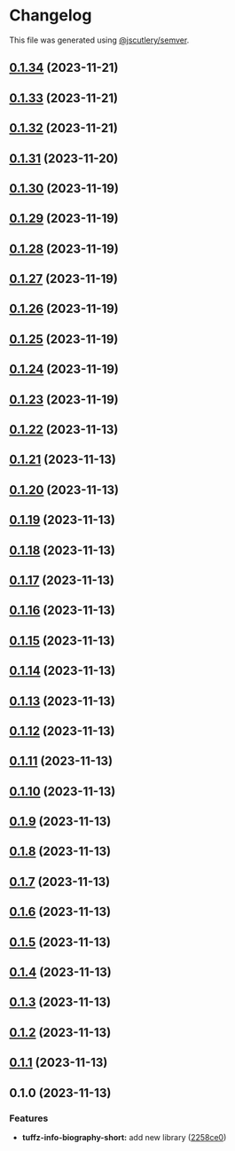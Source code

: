# Changelog

This file was generated using [@jscutlery/semver](https://github.com/jscutlery/semver).

## [0.1.34](https://github.com/tuffz/tuffz-nx-workspace/compare/tuffz-info-professional-biography-short-0.1.33...tuffz-info-professional-biography-short-0.1.34) (2023-11-21)

## [0.1.33](https://github.com/tuffz/tuffz-nx-workspace/compare/tuffz-info-professional-biography-short-0.1.32...tuffz-info-professional-biography-short-0.1.33) (2023-11-21)

## [0.1.32](https://github.com/tuffz/tuffz-nx-workspace/compare/tuffz-info-professional-biography-short-0.1.31...tuffz-info-professional-biography-short-0.1.32) (2023-11-21)

## [0.1.31](https://github.com/tuffz/tuffz-nx-workspace/compare/tuffz-info-professional-biography-short-0.1.30...tuffz-info-professional-biography-short-0.1.31) (2023-11-20)

## [0.1.30](https://github.com/tuffz/tuffz-nx-workspace/compare/tuffz-info-professional-biography-short-0.1.29...tuffz-info-professional-biography-short-0.1.30) (2023-11-19)

## [0.1.29](https://github.com/tuffz/tuffz-nx-workspace/compare/tuffz-info-professional-biography-short-0.1.28...tuffz-info-professional-biography-short-0.1.29) (2023-11-19)

## [0.1.28](https://github.com/tuffz/tuffz-nx-workspace/compare/tuffz-info-professional-biography-short-0.1.27...tuffz-info-professional-biography-short-0.1.28) (2023-11-19)

## [0.1.27](https://github.com/tuffz/tuffz-nx-workspace/compare/tuffz-info-professional-biography-short-0.1.26...tuffz-info-professional-biography-short-0.1.27) (2023-11-19)

## [0.1.26](https://github.com/tuffz/tuffz-nx-workspace/compare/tuffz-info-professional-biography-short-0.1.25...tuffz-info-professional-biography-short-0.1.26) (2023-11-19)

## [0.1.25](https://github.com/tuffz/tuffz-nx-workspace/compare/tuffz-info-professional-biography-short-0.1.24...tuffz-info-professional-biography-short-0.1.25) (2023-11-19)

## [0.1.24](https://github.com/tuffz/tuffz-nx-workspace/compare/tuffz-info-professional-biography-short-0.1.23...tuffz-info-professional-biography-short-0.1.24) (2023-11-19)

## [0.1.23](https://github.com/tuffz/tuffz-nx-workspace/compare/tuffz-info-professional-biography-short-0.1.22...tuffz-info-professional-biography-short-0.1.23) (2023-11-19)

## [0.1.22](https://github.com/tuffz/tuffz-nx-workspace/compare/tuffz-info-professional-biography-short-0.1.21...tuffz-info-professional-biography-short-0.1.22) (2023-11-13)

## [0.1.21](https://github.com/tuffz/tuffz-nx-workspace/compare/tuffz-info-professional-biography-short-0.1.20...tuffz-info-professional-biography-short-0.1.21) (2023-11-13)

## [0.1.20](https://github.com/tuffz/tuffz-nx-workspace/compare/tuffz-info-professional-biography-short-0.1.19...tuffz-info-professional-biography-short-0.1.20) (2023-11-13)

## [0.1.19](https://github.com/tuffz/tuffz-nx-workspace/compare/tuffz-info-professional-biography-short-0.1.18...tuffz-info-professional-biography-short-0.1.19) (2023-11-13)

## [0.1.18](https://github.com/tuffz/tuffz-nx-workspace/compare/tuffz-info-professional-biography-short-0.1.17...tuffz-info-professional-biography-short-0.1.18) (2023-11-13)

## [0.1.17](https://github.com/tuffz/tuffz-nx-workspace/compare/tuffz-info-professional-biography-short-0.1.16...tuffz-info-professional-biography-short-0.1.17) (2023-11-13)

## [0.1.16](https://github.com/tuffz/tuffz-nx-workspace/compare/tuffz-info-professional-biography-short-0.1.15...tuffz-info-professional-biography-short-0.1.16) (2023-11-13)

## [0.1.15](https://github.com/tuffz/tuffz-nx-workspace/compare/tuffz-info-professional-biography-short-0.1.14...tuffz-info-professional-biography-short-0.1.15) (2023-11-13)

## [0.1.14](https://github.com/tuffz/tuffz-nx-workspace/compare/tuffz-info-professional-biography-short-0.1.13...tuffz-info-professional-biography-short-0.1.14) (2023-11-13)

## [0.1.13](https://github.com/tuffz/tuffz-nx-workspace/compare/tuffz-info-professional-biography-short-0.1.12...tuffz-info-professional-biography-short-0.1.13) (2023-11-13)

## [0.1.12](https://github.com/tuffz/tuffz-nx-workspace/compare/tuffz-info-professional-biography-short-0.1.11...tuffz-info-professional-biography-short-0.1.12) (2023-11-13)

## [0.1.11](https://github.com/tuffz/tuffz-nx-workspace/compare/tuffz-info-professional-biography-short-0.1.10...tuffz-info-professional-biography-short-0.1.11) (2023-11-13)

## [0.1.10](https://github.com/tuffz/tuffz-nx-workspace/compare/tuffz-info-professional-biography-short-0.1.9...tuffz-info-professional-biography-short-0.1.10) (2023-11-13)

## [0.1.9](https://github.com/tuffz/tuffz-nx-workspace/compare/tuffz-info-professional-biography-short-0.1.8...tuffz-info-professional-biography-short-0.1.9) (2023-11-13)

## [0.1.8](https://github.com/tuffz/tuffz-nx-workspace/compare/tuffz-info-professional-biography-short-0.1.7...tuffz-info-professional-biography-short-0.1.8) (2023-11-13)

## [0.1.7](https://github.com/tuffz/tuffz-nx-workspace/compare/tuffz-info-professional-biography-short-0.1.6...tuffz-info-professional-biography-short-0.1.7) (2023-11-13)

## [0.1.6](https://github.com/tuffz/tuffz-nx-workspace/compare/tuffz-info-professional-biography-short-0.1.5...tuffz-info-professional-biography-short-0.1.6) (2023-11-13)

## [0.1.5](https://github.com/tuffz/tuffz-nx-workspace/compare/tuffz-info-professional-biography-short-0.1.4...tuffz-info-professional-biography-short-0.1.5) (2023-11-13)

## [0.1.4](https://github.com/tuffz/tuffz-nx-workspace/compare/tuffz-info-professional-biography-short-0.1.3...tuffz-info-professional-biography-short-0.1.4) (2023-11-13)

## [0.1.3](https://github.com/tuffz/tuffz-nx-workspace/compare/tuffz-info-professional-biography-short-0.1.2...tuffz-info-professional-biography-short-0.1.3) (2023-11-13)

## [0.1.2](https://github.com/tuffz/tuffz-nx-workspace/compare/tuffz-info-professional-biography-short-0.1.1...tuffz-info-professional-biography-short-0.1.2) (2023-11-13)

## [0.1.1](https://github.com/tuffz/tuffz-nx-workspace/compare/tuffz-info-professional-biography-short-0.1.0...tuffz-info-professional-biography-short-0.1.1) (2023-11-13)

## 0.1.0 (2023-11-13)


### Features

* **tuffz-info-biography-short:** add new library ([2258ce0](https://github.com/tuffz/tuffz-nx-workspace/commit/2258ce0e610b4b519633006ab7a61c1784fcb4b9))
